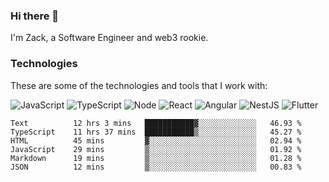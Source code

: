 ### Hi there 👋
I'm Zack, a Software Engineer and web3 rookie.

### Technologies
These are some of the technologies and tools that I work with:

![JavaScript](https://img.shields.io/badge/JavaScript-323330.svg?logo=javascript&logoColor=F7DF1E) 
![TypeScript](https://img.shields.io/badge/TypeScript-007ACC.svg?logo=typescript&logoColor=white) 
![Node](https://img.shields.io/badge/Node.js-43853D.svg?logo=node.js&logoColor=white)
![React](https://img.shields.io/badge/React-20232a.svg?logo=react&logoColor=61DAFB) 
![Angular](https://img.shields.io/badge/Angular-E23237.svg?logo=angularjs&logoColor=white)
![NestJS](https://img.shields.io/badge/NestJS-E0234E?logo=nestjs&logoColor=white)
![Flutter](https://img.shields.io/badge/Flutter-02569B.svg?logo=flutter&logoColor=white)

<!--START_SECTION:waka-->

```text
Text          12 hrs 3 mins   ███████████▓░░░░░░░░░░░░░   46.93 %
TypeScript    11 hrs 37 mins  ███████████▒░░░░░░░░░░░░░   45.27 %
HTML          45 mins         ▓░░░░░░░░░░░░░░░░░░░░░░░░   02.94 %
JavaScript    29 mins         ▒░░░░░░░░░░░░░░░░░░░░░░░░   01.92 %
Markdown      19 mins         ▒░░░░░░░░░░░░░░░░░░░░░░░░   01.28 %
JSON          12 mins         ▒░░░░░░░░░░░░░░░░░░░░░░░░   00.83 %
```

<!--END_SECTION:waka-->
